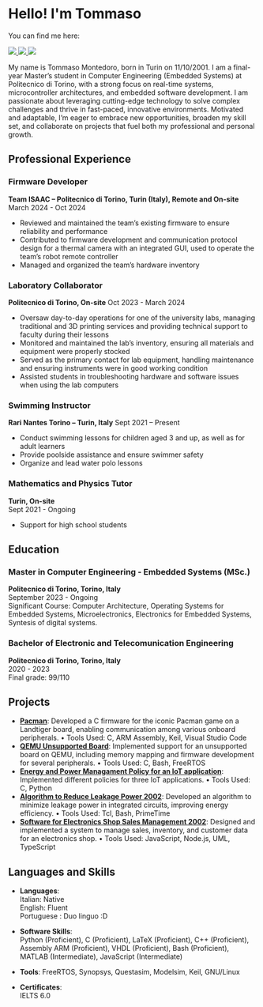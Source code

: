 # Hello! I'm Tommaso

You can find me here:

<p align="left">
  <a href="https://github.com/tommymonte">
    <img src="https://img.shields.io/badge/-GitHub-181717?&style=for-the-badge&logo=github&logoColor=white" />
  </a>
  <a href="www.linkedin.com/in/tommasomontedoro">
    <img src="https://img.shields.io/badge/-LinkedIn-0072b1?&style=for-the-badge&logo=linkedin&logoColor=white" />
  </a>
  <a href="mailto:tommaso.montedoro@gmail.com">
    <img src="https://img.shields.io/badge/-Email-D14836?&style=for-the-badge&logo=gmail&logoColor=white" />
  </a>
</p>

My name is Tommaso Montedoro, born in Turin on 11/10/2001. I am a final-year Master’s student in Computer
Engineering (Embedded Systems) at Politecnico di Torino, with a strong focus on real-time systems,
microcontroller architectures, and embedded software development. I am passionate about leveraging
cutting-edge technology to solve complex challenges and thrive in fast-paced, innovative environments. Motivated
and adaptable, I’m eager to embrace new opportunities, broaden my skill set, and collaborate on projects that fuel
both my professional and personal growth.

## Professional Experience

### Firmware Developer
**Team ISAAC – Politecnico di Torino, Turin (Italy), Remote and On-site**
March 2024 - Oct 2024
- Reviewed and maintained the team’s existing firmware to ensure reliability and performance
- Contributed to firmware development and communication protocol design for a thermal camera with an
integrated GUI, used to operate the team’s robot remote controller
- Managed and organized the team’s hardware inventory

### Laboratory Collaborator
**Politecnico di Torino, On-site**
Oct 2023 - March 2024
- Oversaw day-to-day operations for one of the university labs, managing traditional and 3D printing services and
providing technical support to faculty during their lessons
- Monitored and maintained the lab’s inventory, ensuring all materials and equipment were properly stocked
- Served as the primary contact for lab equipment, handling maintenance and ensuring instruments were in good
working condition
- Assisted students in troubleshooting hardware and software issues when using the lab computers

### Swimming Instructor
**Rari Nantes Torino – Turin, Italy**
Sept 2021 – Present
- Conduct swimming lessons for children aged 3 and up, as well as for adult learners
- Provide poolside assistance and ensure swimmer safety
- Organize and lead water polo lessons

### Mathematics and Physics Tutor
**Turin, On-site**  
Sept 2021 - Ongoing  
- Support for high school students

## Education

### Master in Computer Engineering - Embedded Systems (MSc.)
**Politecnico di Torino, Torino, Italy**  
September 2023 - Ongoing  
Significant Course: Computer Architecture, Operating Systems for Embedded Systems, Microelectronics, Electronics for Embedded Systems, Syntesis of digital systems.

### Bachelor of Electronic and Telecomunication Engineering
**Politecnico di Torino, Torino, Italy**  
2020 - 2023  
Final grade: 99/110

## Projects
- **[Pacman](https://github.com/tommymonte)**: Developed a C firmware for the iconic Pacman game on a Landtiger board, enabling communication among various onboard peripherals.
• Tools Used: C, ARM Assembly, Keil, Visual Studio Code
- **[QEMU Unsupported Board](https://github.com/tommymonte)**: Implemented support for an unsupported board on QEMU, including memory mapping and firmware development for several peripherals.
• Tools Used: C, Bash, FreeRTOS
- **[Energy and Power Managament Policy for an IoT application](https://github.com/tommymonte)**: Implemented different policies for three IoT applications.
• Tools Used: C, Python
- **[Algorithm to Reduce Leakage Power 2002](https://github.com/tommymonte)**: Developed an algorithm to minimize leakage power in integrated circuits, improving energy efficiency.
• Tools Used: Tcl, Bash, PrimeTime
- **[Software for Electronics Shop Sales Management 2002](https://github.com/tommymonte)**: Designed and implemented a system to manage sales, inventory, and customer data for an electronics shop.
• Tools Used: JavaScript, Node.js, UML, TypeScript

## Languages and Skills
- **Languages**:  
  Italian: Native  
  English: Fluent  
  Portuguese : Duo linguo :D

- **Software Skills**:  
  Python (Proficient), C (Proficient), LaTeX (Proficient), C++ (Proficient), Assembly ARM (Proficient), VHDL (Proficient), Bash (Proficient),  MATLAB (Intermediate), JavaScript (Intermediate)

- **Tools**:
  FreeRTOS, Synopsys, Questasim, Modelsim, Keil, GNU/Linux

- **Certificates**:  
  IELTS 6.0
